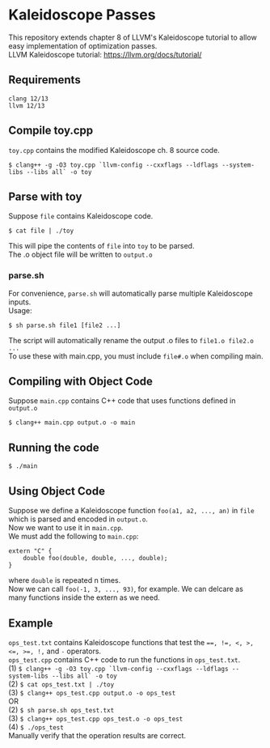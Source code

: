 # Kaleidoscope Passes
This repository extends chapter 8 of LLVM's Kaleidoscope tutorial to allow easy implementation of optimization passes.  
LLVM Kaleidoscope tutorial: https://llvm.org/docs/tutorial/

## Requirements
`clang 12/13`    
`llvm 12/13`

## Compile toy.cpp
`toy.cpp` contains the modified Kaleidoscope ch. 8 source code.  
```
$ clang++ -g -O3 toy.cpp `llvm-config --cxxflags --ldflags --system-libs --libs all` -o toy
```

## Parse with toy
Suppose `file` contains Kaleidoscope code.
```
$ cat file | ./toy
```
This will pipe the contents of `file` into `toy` to be parsed.  
The .o object file will be written to `output.o`

### parse.sh
For convenience, `parse.sh` will automatically parse multiple Kaleidoscope inputs.  
Usage:
```
$ sh parse.sh file1 [file2 ...]
```
The script will automatically rename the output .o files to `file1.o file2.o ...`  
To use these with main.cpp, you must include `file#.o` when compiling main.

## Compiling with Object Code
Suppose `main.cpp` contains C++ code that uses functions defined in `output.o`  
```
$ clang++ main.cpp output.o -o main
```

## Running the code
```
$ ./main
```

## Using Object Code
Suppose we define a Kaleidoscope function `foo(a1, a2, ..., an)` in `file` which is parsed and encoded in `output.o`.  
Now we want to use it in `main.cpp`.  
We must add the following to `main.cpp`:  
```
extern "C" {
    double foo(double, double, ..., double);
}
```
where `double` is repeated n times.  
Now we can call `foo(-1, 3, ..., 93)`, for example.
We can delcare as many functions inside the extern as we need.

## Example
`ops_test.txt` contains Kaleidoscope functions that test the `==, !=, <, >, <=, >=, !,` and `-` operators.  
`ops_test.cpp` contains C++ code to run the functions in `ops_test.txt`.  
(1) ``$ clang++ -g -O3 toy.cpp `llvm-config --cxxflags --ldflags --system-libs --libs all` -o toy``  
(2) `$ cat ops_test.txt | ./toy`  
(3) `$ clang++ ops_test.cpp output.o -o ops_test`  
OR  
(2) `$ sh parse.sh ops_test.txt`  
(3) `$ clang++ ops_test.cpp ops_test.o -o ops_test`  
(4) `$ ./ops_test`  
Manually verify that the operation results are correct.

